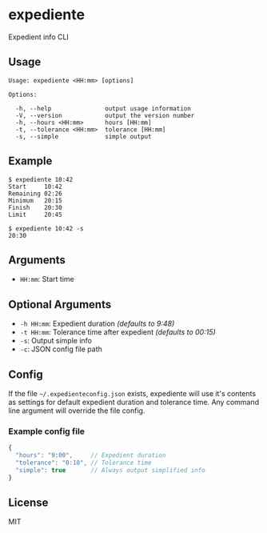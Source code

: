 # expediente
Expedient info CLI

## Usage ##
```
Usage: expediente <HH:mm> [options]

Options:

  -h, --help               output usage information
  -V, --version            output the version number
  -h, --hours <HH:mm>      hours [HH:mm]
  -t, --tolerance <HH:mm>  tolerance [HH:mm]
  -s, --simple             simple output
```

## Example
```
$ expediente 10:42
Start     10:42
Remaining 02:26
Minimum   20:15
Finish    20:30
Limit     20:45

$ expediente 10:42 -s
20:30
```

## Arguments
- `HH:mm`: Start time

## Optional Arguments
- `-h HH:mm`: Expedient duration *(defaults to 9:48)*
- `-t HH:mm`: Tolerance time after expedient *(defaults to 00:15)*
- `-s`: Output simple info
- `-c`: JSON config file path

## Config
If the file `~/.expedienteconfig.json` exists, expediente will
use it's contents as settings for default expedient duration
and tolerance time. Any command line argument will override the file config.

### Example config file
```javascript
{
  "hours": "9:00",     // Expedient duration
  "tolerance": "0:10", // Tolerance time
  "simple": true       // Always output simplified info
}
```

## License
MIT
